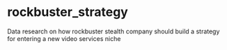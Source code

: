 # rockbuster_strategy
Data research on how rockbuster stealth company should build a strategy for entering a new video services niche
